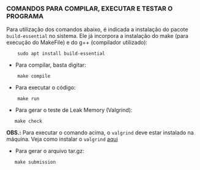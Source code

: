 ### COMANDOS PARA COMPILAR, EXECUTAR E TESTAR O PROGRAMA

Para utilização dos comandos abaixo, é indicada a instalação do pacote ```build-essential``` no sistema. Ele já incorpora a instalação do make (para execução do MakeFile) e do g++ (compilador utilizado):

```
    sudo apt install build-essential
```

 - Para compilar, basta digitar:

```
    make compile
```

 - Para executar o código:

```
    make run
 ```

 - Para gerar o teste de Leak Memory (Valgrind):

 ```
    make check
 ```
 
 **OBS.:** Para executar o comando acima, o ```valgrind``` deve estar instalado na máquina. Veja como instalar o ```valgrind``` [aqui](https://wiki.ubuntu.com/Valgrind)

 - Para gerar o arquivo tar.gz:

 ```
    make submission
 ```
